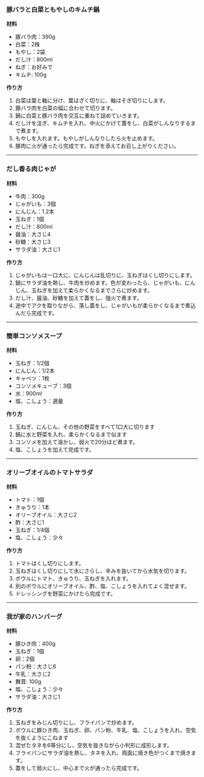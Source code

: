 ### 豚バラと白菜ともやしのキムチ鍋

**材料**
* 豚バラ肉：390g
* 白菜：2株
* もやし：2袋
* だし汁：800ml
* ねぎ：お好みで
* キムチ: 100g

**作り方**
1. 白菜は葉と軸に分け、葉はざく切りに、軸はそぎ切りにします。
2. 豚バラ肉を白菜の幅に合わせて切ります。
3. 鍋に白菜と豚バラ肉を交互に重ねて詰めていきます。
4. だし汁を注ぎ、キムチを入れ、中火にかけて蓋をし、白菜がしんなりするまで煮ます。
5. もやしを入れます。もやしがしんなりしたら火を止めます。
6. 豚肉に火が通ったら完成です。ねぎを添えてお召し上がりください。

---

### だし香る肉じゃが

**材料**
* 牛肉：300g
* じゃがいも：3個
* にんじん：1.2本
* 玉ねぎ：1個
* だし汁：800ml
* 醤油：大さじ4
* 砂糖：大さじ3
* サラダ油：大さじ1

**作り方**
1. じゃがいもは一口大に、にんじんは乱切りに、玉ねぎはくし切りにします。
2. 鍋にサラダ油を熱し、牛肉を炒めます。色が変わったら、じゃがいも、にんじん、玉ねぎを加えて柔らかくなるまでさらに炒めます。
3. だし汁、醤油、砂糖を加えて蓋をし、強火で煮ます。
4. 途中でアクを取りながら、落し蓋をし、じゃがいもが柔らかくなるまで煮込んだら完成です。

---

### 簡単コンソメスープ

**材料**
* 玉ねぎ：1/2個
* にんじん：1/2本
* キャベツ：1枚
* コンソメキューブ：3個
* 水：900ml
* 塩、こしょう：適量

**作り方**
1. 玉ねぎ、にんじん、その他の野菜をすべて1口大に切ります
2. 鍋に水と野菜を入れ、柔らかくなるまで似ます
3. コンソメを加えて溶かし、弱火で20分ほど煮ます。
4. 塩、こしょうを加えて完成です。

---

### オリーブオイルのトマトサラダ

**材料**
* トマト：1個
* きゅうり：1本
* オリーブオイル：大さじ2
* 酢：大さじ1
* 玉ねぎ：1/4個
* 塩、こしょう：少々

**作り方**
1. トマトはくし切りにします。
2. 玉ねぎはくし切りにして水にさらし、辛みを抜いてから水気を切ります。
3. ボウルにトマト、きゅうり、玉ねぎを入れます。
4. 別のボウルにオリーブオイル、酢、塩、こしょうを入れてよく混ぜます。
5. ドレッシングを野菜にかけたら完成です。

---

### 我が家のハンバーグ

**材料**
* 豚ひき肉：400g
* 玉ねぎ：1個
* 卵：2個
* パン粉：大さじ6
* 牛乳：大さじ2
* 舞茸: 100g
* 塩、こしょう：少々
* サラダ油：大さじ1

**作り方**
1. 玉ねぎをみじん切りにし、フライパンで炒めます。
2. ボウルに豚ひき肉、玉ねぎ、卵、パン粉、牛乳、塩、こしょうを入れ、空気を抜くようにこねます
3. 混ぜたタネを6等分にし、空気を抜きながら小判形に成形します。
4. フライパンにサラダ油を熱し、タネを入れ、両面に焼き色がつくまで焼きます。
5. 蓋をして弱火にし、中心まで火が通ったら完成です。